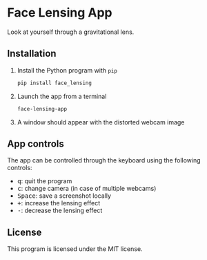 Face Lensing App
================

Look at yourself through a gravitational lens. 

Installation
------------

1. Install the Python program with `pip`
    ```sh
    pip install face_lensing
    ```
2. Launch the app from a terminal
    ```sh
    face-lensing-app
    ```
3. A window should appear with the distorted webcam image


App controls
------------

The app can be controlled through the keyboard using the following controls:

- <kbd>q</kbd>: quit the program
- <kbd>c</kbd>: change camera (in case of multiple webcams)
- <kbd>Space</kbd>: save a screenshot locally
- <kbd>+</kbd>: increase the lensing effect
- <kbd>-</kbd>: decrease the lensing effect


License
-------

This program is licensed under the MIT license.

